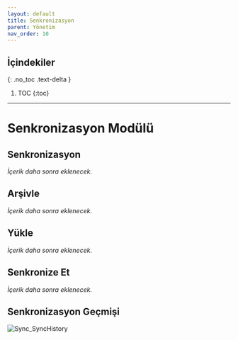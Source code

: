 ```yaml
---
layout: default
title: Senkronizasyon
parent: Yönetim
nav_order: 10
---
```


## İçindekiler
{: .no_toc .text-delta }

1. TOC
{:toc}

---

# Senkronizasyon Modülü

## Senkronizasyon

_İçerik daha sonra eklenecek._

## Arşivle

_İçerik daha sonra eklenecek._

## Yükle

_İçerik daha sonra eklenecek._

## Senkronize Et

_İçerik daha sonra eklenecek._

## Senkronizasyon Geçmişi

![Sync_SyncHistory](/docs.toltekcampus.github.io/docs/media/modules/sync/sync_synchistory.png)

